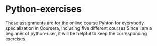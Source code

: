 # Python-exercises
These assignments are for the online course Pyhton for everybody specialization in Coursera, inclusing five different courses
Since I am a beginner of python-user, it will be helpful to keep the corresponding exercises.
